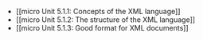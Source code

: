 - [[micro Unit 5.1.1: Concepts of the XML language]]
- [[micro Unit 5.1.2: The structure of the XML language]]
- [[micro Unit 5.1.3: Good format for XML documents]]
